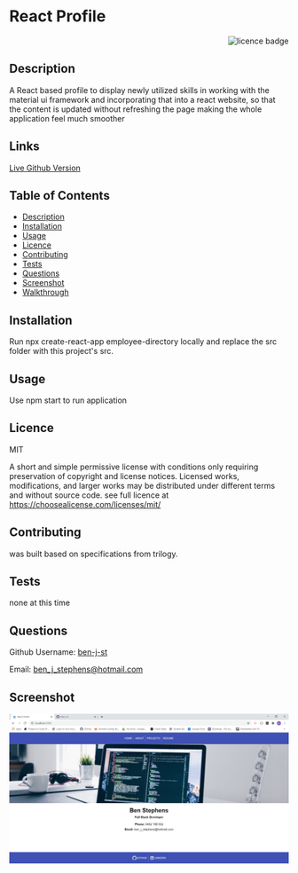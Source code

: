 # React Profile

    
<div align="right"><img alt="licence badge" src="https://img.shields.io/badge/licence-MIT-yellow"></div>

## Description 

A React based profile to display newly utilized skills in working with the material ui framework and incorporating that into a react website, so that the content is updated without refreshing the page making the whole application feel much smoother 

## Links

<a href="https://fast-coast-34270.herokuapp.com/">Live Github Version</a>

## Table of Contents

* [Description](#Description)
* [Installation](#Installation)
* [Usage](#Usage)
* [Licence](#Licence)
* [Contributing](#Contributing)
* [Tests](#Tests)
* [Questions](#Questions)
* [Screenshot](#Screenshot)
* [Walkthrough](#Walkthrough-video)

## Installation

Run npx create-react-app employee-directory locally and replace the src folder with this project's src.

## Usage

Use npm start to run application

## Licence 

MIT

A short and simple permissive license with conditions only requiring preservation of copyright and license notices. Licensed works, modifications, and larger works may be distributed under different terms and without source code. see full licence at https://choosealicense.com/licenses/mit/

## Contributing 

was built based on specifications from trilogy.

## Tests

none at this time

## Questions

Github Username: <a href="https://github.com/ben-j-st">ben-j-st</a>

Email: ben_j_stephens@hotmail.com

## Screenshot 

![screenshot](./public/images/ReactProfile.PNG) 


